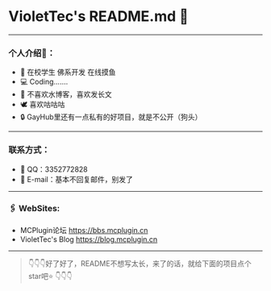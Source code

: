 # VioletTec's README.md 👋
---
### 个人介绍📕：
- 🏫 在校学生 佛系开发 在线摸鱼
- 💻 Coding.......
- 📝 不喜欢水博客，喜欢发长文
- 🕊  喜欢咕咕咕
- 🔒 GayHub里还有一点私有的好项目，就是不公开（狗头）

---
### 联系方式：
- 📡 QQ：3352772828
- 📧 E-mail：基本不回复邮件，别发了

---
### 🖇  WebSites:
- MCPlugin论坛 <https://bbs.mcplugin.cn>
- VioletTec's Blog <https://blog.mcplugin.cn>

---
>👇👇👇好了好了，README不想写太长，来了的话，就给下面的项目点个star吧⭐ 👇👇👇
